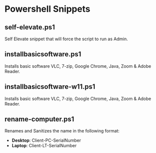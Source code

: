 # Powershell Snippets

## self-elevate.ps1

Self Elevate snippet that will force the script to run as Admin.

## installbasicsoftware.ps1

Installs basic software VLC, 7-zip, Google Chrome, Java, Zoom & Adobe Reader.

## installbasicsoftware-w11.ps1

Installs basic software VLC, 7-zip, Google Chrome, Java, Zoom & Adobe Reader.

## rename-computer.ps1

Renames and Sanitizes the name in the following format:

- **Desktop**: Client-PC-SerialNumber
- **Laptop**: Client-LT-SerialNumber
